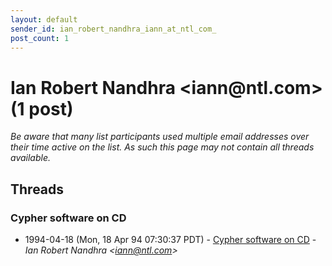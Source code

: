 ```yaml
---
layout: default
sender_id: ian_robert_nandhra_iann_at_ntl_com_
post_count: 1
---
```


# Ian Robert Nandhra <iann<span>@</span>ntl.com> (1 post)

_Be aware that many list participants used multiple email addresses over their time active on the list. As such this page may not contain all threads available._

## Threads

### Cypher software on CD
+ 1994-04-18 (Mon, 18 Apr 94 07:30:37 PDT) - [Cypher software on CD](/archive/1994/04/931d181459ca4695880cede1c4e11c18bdb71c814c9a15a693c418ab0ee52be1) - _Ian Robert Nandhra \<iann@ntl.com\>_

